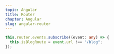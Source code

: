```yaml
---
topic: Angular
title: Router
chapter: Angular
slug: angular-router
---
```


```typescript
this.router.events.subscribe((event: any) => {
  this.isBlogRoute = event.url !== "/blog";
});
```
